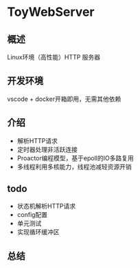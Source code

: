 # ToyWebServer

## 概述

Linux环境（高性能）HTTP 服务器

## 开发环境
vscode + docker开箱即用，无需其他依赖

## 介绍
- 解析HTTP请求
- 定时器处理非活跃连接
- Proactor编程模型，基于epoll的IO多路复用
- 多线程利用多核能力，线程池减轻资源开销

## todo
- 状态机解析HTTP请求
- config配置
- 单元测试
- 实现循环缓冲区

## 总结

